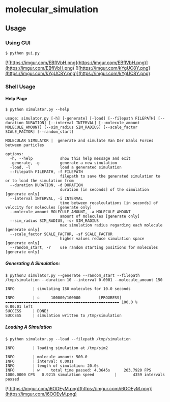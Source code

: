 # molecular_simulation

## Usage
### Using GUI
```
$ python gui.py
```
[![https://imgur.com/EBflVbH.png](https://imgur.com/EBflVbH.png)](https://imgur.com/EBflVbH.png)
[![https://imgur.com/kYgUC8Y.png](https://imgur.com/kYgUC8Y.png)](https://imgur.com/kYgUC8Y.png)
### Shell Usage
#### Help Page
```
$ python simulator.py --help
```
```
usage: simulator.py [-h] [-generate] [-load] [--filepath FILEPATH] [--duration DURATION] [--interval INTERVAL] [--molecule_amount MOLECULE_AMOUNT] [--sim_radius SIM_RADIUS] [--scale_factor SCALE_FACTOR] [--random_start]

MOLECULAR SIMULATOR |  generate and simulate Van Der Waals Forces between particles

options:
  -h, --help            show this help message and exit
  -generate, -g         generate a new simulation
  -load, -l             load a generated simulation
  --filepath FILEPATH, -f FILEPATH
                        filepath to save the generated simulation to or to load the simulation from
  --duration DURATION, -d DURATION
                        duration [in seconds] of the simulation [generate only]
  --interval INTERVAL, -i INTERVAL
                        time between recalculations [in seconds] of velocity for molecules [generate only]
  --molecule_amount MOLECULE_AMOUNT, -a MOLECULE_AMOUNT
                        amount of molecules [generate only]
  --sim_radius SIM_RADIUS, -sr SIM_RADIUS
                        max simulation radius regarding each molecule [generate only]
  --scale_factor SCALE_FACTOR, -sf SCALE_FACTOR
                        higher values reduce simulation space [generate only]
  --random_start, -r    use random starting positions for molecules [generate only]
```
##### Generating A Simulation:
```
$ python3 simulator.py --generate --random_start --filepath /tmp/simulation --duration 10 --interval 0.0001 --molecule_amount 150
```
```
INFO		| simulating 150 molecules for 10.0 seconds

INFO        | c     100000/100000        [PROGRESS] ▰▰▰▰▰▰▰▰▰▰▰▰▰▰▰▰▰▰▰▰▰▰▰▰▰▰▰▰▰▰▰▰▰▰▰▰▰▰▰▰▰▰▰▰▰▰▰▰▰▰ 100.0 %      0:00:01 left
SUCCESS		| DONE!
SUCCESS		| simulation written to /tmp/simulation
```

##### Loading A Simulation
```
$ python simulator.py --load --filepath /tmp/simulation
```
```
INFO		| loading simulation at /tmp/sim2

INFO		| molecule amount: 500.0
INFO		| interval: 0.001s
INFO		| length of simulation: 20.0s
INFO        | w     total time passed: 4.3645s      203.7920 FPS    1000.0000 CPS   0.9215 simulation speed         |       4359 intervals passed
```
[![https://imgur.com/i6OOEyM.png](https://imgur.com/i6OOEyM.png)](https://imgur.com/i6OOEyM.png)
